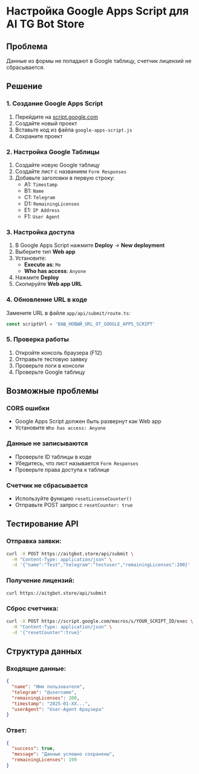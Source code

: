 # Настройка Google Apps Script для AI TG Bot Store

## Проблема
Данные из формы не попадают в Google таблицу, счетчик лицензий не сбрасывается.

## Решение

### 1. Создание Google Apps Script

1. Перейдите на [script.google.com](https://script.google.com)
2. Создайте новый проект
3. Вставьте код из файла `google-apps-script.js`
4. Сохраните проект

### 2. Настройка Google Таблицы

1. Создайте новую Google таблицу
2. Создайте лист с названием `Form Responses`
3. Добавьте заголовки в первую строку:
   - A1: `Timestamp`
   - B1: `Name`
   - C1: `Telegram`
   - D1: `RemainingLicenses`
   - E1: `IP Address`
   - F1: `User Agent`

### 3. Настройка доступа

1. В Google Apps Script нажмите **Deploy** → **New deployment**
2. Выберите тип **Web app**
3. Установите:
   - **Execute as**: `Me`
   - **Who has access**: `Anyone`
4. Нажмите **Deploy**
5. Скопируйте **Web app URL**

### 4. Обновление URL в коде

Замените URL в файле `app/api/submit/route.ts`:
```typescript
const scriptUrl = 'ВАШ_НОВЫЙ_URL_ОТ_GOOGLE_APPS_SCRIPT'
```

### 5. Проверка работы

1. Откройте консоль браузера (F12)
2. Отправьте тестовую заявку
3. Проверьте логи в консоли
4. Проверьте Google таблицу

## Возможные проблемы

### CORS ошибки
- Google Apps Script должен быть развернут как Web app
- Установите `Who has access: Anyone`

### Данные не записываются
- Проверьте ID таблицы в коде
- Убедитесь, что лист называется `Form Responses`
- Проверьте права доступа к таблице

### Счетчик не сбрасывается
- Используйте функцию `resetLicenseCounter()`
- Отправьте POST запрос с `resetCounter: true`

## Тестирование API

### Отправка заявки:
```bash
curl -X POST https://aitgbot.store/api/submit \
  -H "Content-Type: application/json" \
  -d '{"name":"Test","telegram":"testuser","remainingLicenses":200}'
```

### Получение лицензий:
```bash
curl https://aitgbot.store/api/submit
```

### Сброс счетчика:
```bash
curl -X POST https://script.google.com/macros/s/YOUR_SCRIPT_ID/exec \
  -H "Content-Type: application/json" \
  -d '{"resetCounter":true}'
```

## Структура данных

### Входящие данные:
```json
{
  "name": "Имя пользователя",
  "telegram": "@username",
  "remainingLicenses": 200,
  "timestamp": "2025-01-XX...",
  "userAgent": "User-Agent браузера"
}
```

### Ответ:
```json
{
  "success": true,
  "message": "Данные успешно сохранены",
  "remainingLicenses": 199
}
```
